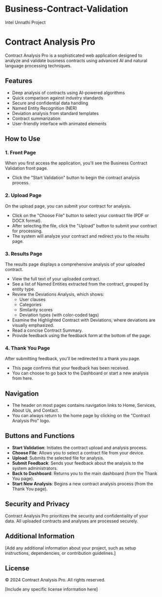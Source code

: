 # Business-Contract-Validation
Intel Unnathi Project 
# Contract Analysis Pro

Contract Analysis Pro is a sophisticated web application designed to analyze and validate business contracts using advanced AI and natural language processing techniques.

## Features

- Deep analysis of contracts using AI-powered algorithms
- Quick comparison against industry standards
- Secure and confidential data handling
- Named Entity Recognition (NER)
- Deviation analysis from standard templates
- Contract summarization
- User-friendly interface with animated elements

## How to Use

### 1. Front Page

When you first access the application, you'll see the Business Contract Validation front page.

- Click the "Start Validation" button to begin the contract analysis process.

### 2. Upload Page

On the upload page, you can submit your contract for analysis.

- Click on the "Choose File" button to select your contract file (PDF or DOCX format).
- After selecting the file, click the "Upload" button to submit your contract for processing.
- The system will analyze your contract and redirect you to the results page.

### 3. Results Page

The results page displays a comprehensive analysis of your uploaded contract.

- View the full text of your uploaded contract.
- See a list of Named Entities extracted from the contract, grouped by entity type.
- Review the Deviations Analysis, which shows:
  - User clauses
  - Categories
  - Similarity scores
  - Deviation types (with color-coded tags)
- Examine the Highlighted Contract with Deviations, where deviations are visually emphasized.
- Read a concise Contract Summary.
- Provide feedback using the feedback form at the bottom of the page.

### 4. Thank You Page

After submitting feedback, you'll be redirected to a thank you page.

- This page confirms that your feedback has been received.
- You can choose to go back to the Dashboard or start a new analysis from here.

## Navigation

- The header on most pages contains navigation links to Home, Services, About Us, and Contact.
- You can always return to the home page by clicking on the "Contract Analysis Pro" logo.

## Buttons and Functions

- **Start Validation**: Initiates the contract upload and analysis process.
- **Choose File**: Allows you to select a contract file from your device.
- **Upload**: Submits the selected file for analysis.
- **Submit Feedback**: Sends your feedback about the analysis to the system administrators.
- **Back to Dashboard**: Returns you to the main dashboard (from the Thank You page).
- **Start New Analysis**: Begins a new contract analysis process (from the Thank You page).

## Security and Privacy

Contract Analysis Pro prioritizes the security and confidentiality of your data. All uploaded contracts and analyses are processed securely.

## Additional Information

[Add any additional information about your project, such as setup instructions, dependencies, or contribution guidelines.]

## License

© 2024 Contract Analysis Pro. All rights reserved.

[Include any specific license information here]

